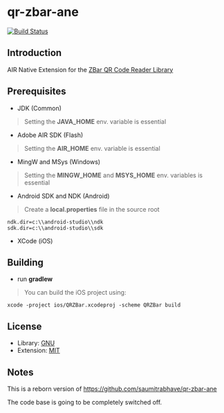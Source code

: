 qr-zbar-ane
===========

[![Build Status](https://travis-ci.org/ane-community/qr-zbar-ane.png?branch=master)](https://travis-ci.org/ane-community/qr-zbar-ane)

## Introduction

AIR Native Extension for the [ZBar QR Code Reader Library](http://zbar.sourceforge.net/)

## Prerequisites

* JDK (Common)

> Setting the **JAVA_HOME** env. variable is essential

* Adobe AIR SDK (Flash)

> Setting the **AIR_HOME** env. variable is essential

* MingW and MSys (Windows)

> Setting the **MINGW_HOME** and **MSYS_HOME** env. variables is essential

* Android SDK and NDK (Android)

> Create a **local.properties** file in the source root

    ndk.dir=c:\\android-studio\\ndk
    sdk.dir=c:\\android-studio\\sdk

* XCode (iOS)

## Building

* run **gradlew**

> You can build the iOS project using: 

    xcode -project ios/QRZBar.xcodeproj -scheme QRZBar build

## License

* Library: [GNU](http://www.gnu.org/licenses/old-licenses/lgpl-2.1.html)
* Extension: [MIT](http://opensource.org/licenses/MIT)

## Notes

This is a reborn version of https://github.com/saumitrabhave/qr-zbar-ane

The code base is going to be completely switched off.
